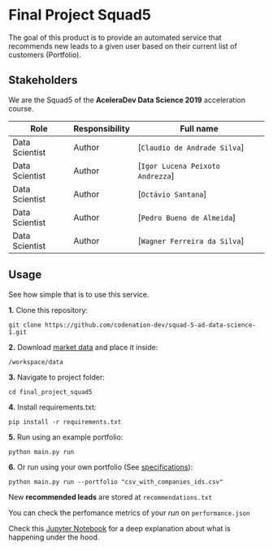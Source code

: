 # Final Project Squad5
The goal of this product is to provide an automated service that recommends new leads to a given user based on their current list of customers (Portfolio).

## Stakeholders
We are the Squad5 of the **AceleraDev Data Science 2019** acceleration course.

| Role                 | Responsibility         | Full name                |
| -----                | ----------------       | -----------              |
| Data Scientist       | Author                 | [`Claudio de Andrade Silva`] |
| Data Scientist       | Author                 | [`Igor Lucena Peixoto Andrezza`] |
| Data Scientist       | Author                 | [`Octávio Santana`] |
| Data Scientist       | Author                 | [`Pedro Bueno de Almeida`] |
| Data Scientist       | Author                 | [`Wagner Ferreira da Silva`] |

## Usage
See how simple that is to use this service.


**1.** Clone this repository:
```
git clone https://github.com/codenation-dev/squad-5-ad-data-science-1.git
```

**2.** Download [market data](https://www.kaggle.com/argonalyst/aceleradev-ds-final-project-2019) and place it inside:
```
/workspace/data
```

**3.** Navigate to project folder:
```
cd final_project_squad5
```

**4.** Install requirements.txt:
```
pip install -r requirements.txt
```

**5.** Run using an example portfolio:
```
python main.py run
```

**6.** Or run using your own portfolio (See [specifications](./docs/portfolio_specification.md)):
```
python main.py run --portfolio "csv_with_companies_ids.csv"
```

New **recommended leads** are stored at `recommendations.txt`

You can check the perfomance metrics of your *run* on `performance.json`

Check this [Jupyter Notebook](./docs/foo.py) for a deep explanation about what is happening under the hood. 